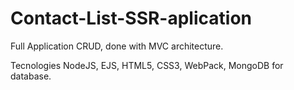 # Contact-List-SSR-aplication

Full Application CRUD, done with MVC architecture.

Tecnologies NodeJS, EJS, HTML5, CSS3, WebPack, MongoDB for database.
